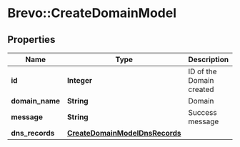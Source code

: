 # Brevo::CreateDomainModel

## Properties
Name | Type | Description | Notes
------------ | ------------- | ------------- | -------------
**id** | **Integer** | ID of the Domain created | 
**domain_name** | **String** | Domain | [optional] 
**message** | **String** | Success message | [optional] 
**dns_records** | [**CreateDomainModelDnsRecords**](CreateDomainModelDnsRecords.md) |  | [optional] 


